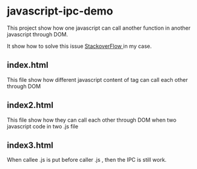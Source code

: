 # javascript-ipc-demo
This project show how one javascript can call another function in another javascript through DOM.  

It show how to solve this issue 
[StackoverFlow ](https://stackoverflow.com/questions/25962958/calling-a-javascript-function-in-another-js-file/64450148#64450148) in my case.  

## index.html 
This file show how different javascript content of tag can call each other through DOM  

## index2.html
This file show how they can call each other through DOM when two javascript code in two .js file  

## index3.html
When callee .js is put before caller .js , then the IPC is still work. 

